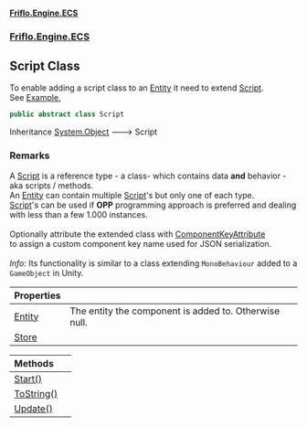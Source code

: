 #### [Friflo.Engine.ECS](index.md 'index')
### [Friflo.Engine.ECS](Friflo.Engine.ECS.md 'Friflo.Engine.ECS')

## Script Class

To enable adding a script class to an [Entity](Entity.md 'Friflo.Engine.ECS.Entity') it need to extend [Script](Script.md 'Friflo.Engine.ECS.Script').<br/>
See <a href="https://friflo.gitbook.io/friflo.engine.ecs/examples/general#script">Example.</a>

```csharp
public abstract class Script
```

Inheritance [System.Object](https://docs.microsoft.com/en-us/dotnet/api/System.Object 'System.Object') &#129106; Script

### Remarks
A [Script](Script.md 'Friflo.Engine.ECS.Script') is a reference type - a class-  which contains data <b>and</b> behavior - aka scripts / methods.<br/> 
An [Entity](Entity.md 'Friflo.Engine.ECS.Entity') can contain multiple [Script](Script.md 'Friflo.Engine.ECS.Script')'s but only one of each type.<br/>[Script](Script.md 'Friflo.Engine.ECS.Script')'s can be used if <b>OPP</b> programming approach is preferred
and dealing with less than a few 1.000 instances.<br/><br/>
Optionally attribute the extended class with [ComponentKeyAttribute](ComponentKeyAttribute.md 'Friflo.Engine.ECS.ComponentKeyAttribute')<br/>
to assign a custom component key name used for JSON serialization.<br/><br/><i>Info:</i> Its functionality is similar to a class extending `MonoBehaviour` added to a `GameObject` in Unity.

| Properties | |
| :--- | :--- |
| [Entity](Script.Entity.md 'Friflo.Engine.ECS.Script.Entity') | The entity the component is added to. Otherwise null. |
| [Store](Script.Store.md 'Friflo.Engine.ECS.Script.Store') | |

| Methods | |
| :--- | :--- |
| [Start()](Script.Start().md 'Friflo.Engine.ECS.Script.Start()') | |
| [ToString()](Script.ToString().md 'Friflo.Engine.ECS.Script.ToString()') | |
| [Update()](Script.Update().md 'Friflo.Engine.ECS.Script.Update()') | |
